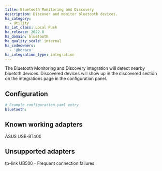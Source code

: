 ```yaml
---
title: Bluetooth Monitoring and Discovery
description: Discover and monitor bluetooth devices.
ha_category:
  - Utility
ha_iot_class: Local Push
ha_release: 2022.8
ha_domain: bluetooth
ha_quality_scale: internal
ha_codeowners:
  - '@bdraco'
ha_integration_type: integration
---
```


The Bluetooth Monitoring and Discovery integration will detect nearby bluetoth devices. Discovered devices will show up in the discovered section on the integrations page in the configuration panel.

## Configuration

```yaml
# Example configuration.yaml entry
bluetooth:
```

## Known working adapters

ASUS USB-BT400

## Unsupported adapters

tp-link UB500 - Frequent connection failures

